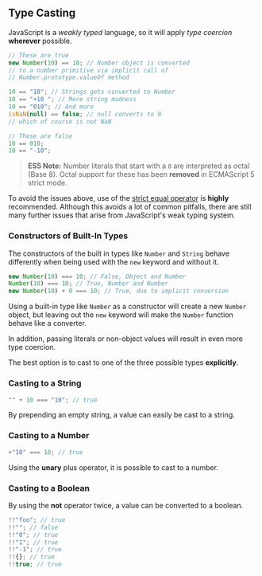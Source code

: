 ## Type Casting

JavaScript is a _weakly typed_ language, so it will apply _type coercion_
**wherever** possible.

```js
// These are true
new Number(10) == 10; // Number object is converted
// to a number primitive via implicit call of
// Number.prototype.valueOf method

10 == "10"; // Strings gets converted to Number
10 == "+10 "; // More string madness
10 == "010"; // And more
isNaN(null) == false; // null converts to 0
// which of course is not NaN

// These are false
10 == 010;
10 == "-10";
```

> **ES5 Note:** Number literals that start with a `0` are interpreted as octal
> (Base 8). Octal support for these has been **removed** in ECMAScript 5 strict
> mode.

To avoid the issues above, use of the [strict equal operator](#types.equality)
is **highly** recommended. Although this avoids a lot of common pitfalls, there
are still many further issues that arise from JavaScript's weak typing system.

### Constructors of Built-In Types

The constructors of the built in types like `Number` and `String` behave
differently when being used with the `new` keyword and without it.

```js
new Number(10) === 10; // False, Object and Number
Number(10) === 10; // True, Number and Number
new Number(10) + 0 === 10; // True, due to implicit conversion
```

Using a built-in type like `Number` as a constructor will create a new `Number`
object, but leaving out the `new` keyword will make the `Number` function behave
like a converter.

In addition, passing literals or non-object values will result in even more
type coercion.

The best option is to cast to one of the three possible types **explicitly**.

### Casting to a String

```js
"" + 10 === "10"; // true
```

By prepending an empty string, a value can easily be cast to a string.

### Casting to a Number

```js
+"10" === 10; // true
```

Using the **unary** plus operator, it is possible to cast to a number.

### Casting to a Boolean

By using the **not** operator twice, a value can be converted to a boolean.

```js
!!"foo"; // true
!!""; // false
!!"0"; // true
!!"1"; // true
!!"-1"; // true
!!{}; // true
!!true; // true
```
